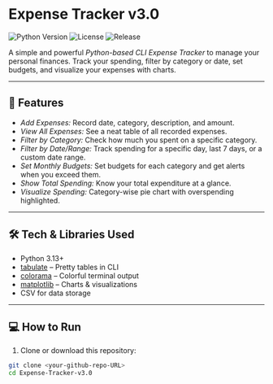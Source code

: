 # Expense Tracker v3.0

![Python Version](https://img.shields.io/badge/python-3.13-blue)
![License](https://img.shields.io/badge/license-MIT-green)
![Release](https://img.shields.io/badge/release-v3.0-orange)

A simple and powerful *Python-based CLI Expense Tracker* to manage your personal finances. Track your spending, filter by category or date, set budgets, and visualize your expenses with charts.

---

## 🚀 Features

- *Add Expenses:* Record date, category, description, and amount.
- *View All Expenses:* See a neat table of all recorded expenses.
- *Filter by Category:* Check how much you spent on a specific category.
- *Filter by Date/Range:* Track spending for a specific day, last 7 days, or a custom date range.
- *Set Monthly Budgets:* Set budgets for each category and get alerts when you exceed them.
- *Show Total Spending:* Know your total expenditure at a glance.
- *Visualize Spending:* Category-wise pie chart with overspending highlighted.

---

## 🛠 Tech & Libraries Used

- Python 3.13+
- [tabulate](https://pypi.org/project/tabulate/) – Pretty tables in CLI
- [colorama](https://pypi.org/project/colorama/) – Colorful terminal output
- [matplotlib](https://matplotlib.org/) – Charts & visualizations
- CSV for data storage

---

## 💻 How to Run

1. Clone or download this repository:

```bash
git clone <your-github-repo-URL>
cd Expense-Tracker-v3.0